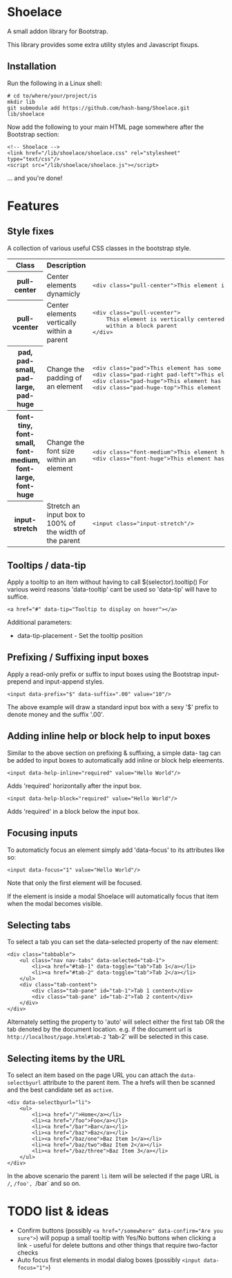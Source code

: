Shoelace
========
A small addon library for Bootstrap.

This library provides some extra utility styles and Javascript fixups.


Installation
------------
Run the following in a Linux shell:

	# cd to/where/your/project/is
	mkdir lib
	git submodule add https://github.com/hash-bang/Shoelace.git lib/shoelace

Now add the following to your main HTML page somewhere after the Bootstrap section:

	<!-- Shoelace -->
	<link href="/lib/shoelace/shoelace.css" rel="stylesheet" type="text/css"/>
	<script src="/lib/shoelace/shoelace.js"></script>

... and you're done!


Features
========

Style fixes
-----------
A collection of various useful CSS classes in the bootstrap style.


<table>
	<tr>
		<th>Class</th>
		<th>Description</th>
		<th>Example</th>
	</tr>
	<tr>
		<th>pull-center</th>
		<td>Center elements dynamicly</td>
		<td>
<pre>
&lt;div class="pull-center"&gt;This element is centered within the parent&lt;/div&gt;
</pre>
		</td>
	</tr>
	<tr>
		<th>pull-vcenter</th>
		<td>Center elements vertically within a parent</td>
		<td>
<pre>
&lt;div class="pull-vcenter"&gt;
	This element is vertically centered
	within a block parent
&lt;/div&gt;
</pre>
		</td>
	</tr>
	<tr>
		<th>pad, pad-small, pad-large, pad-huge</th>
		<td>Change the padding of an element</td>
		<td>
<pre>
&lt;div class="pad"&gt;This element has some padding</div>
&lt;div class="pad-right pad-left"&gt;This element has some padding on the right and left</div>
&lt;div class="pad-huge"&gt;This element has a huge amount of padding&lt;/div&gt;
&lt;div class="pad-huge-top"&gt;This element has a huge amount of padding (but only at the top)&lt;/div&gt;
</pre>
		</td>
	</tr>
	<tr>
		<th>font-tiny, font-small, font-medium, font-large, font-huge</th>
		<td>Change the font size within an element</td>
		<td>
<pre>
&lt;div class="font-medium"&gt;This element has a normal sized font&lt;/div&gt;
&lt;div class="font-huge"&gt;This element has a huge font&lt;/div&gt;
</pre>
		</td>
	</tr>
	<tr>
		<th>input-stretch</th>
		<td>Stretch an input box to 100% of the width of the parent</td>
		<td>
<pre>
&lt;input class="input-stretch"/&gt;
</pre>
		</td>
	</tr>
</table>


Tooltips / data-tip
-------------------
Apply a tooltip to an item without having to call $(selector).tooltip()
For various weird reasons 'data-tooltip' cant be used so 'data-tip' will have to suffice.
	
	<a href="#" data-tip="Tooltip to display on hover"></a>
	
Additional parameters:
* data-tip-placement - Set the tooltip position


Prefixing / Suffixing input boxes
--------------------------------
Apply a read-only prefix or suffix to input boxes using the Bootstrap input-prepend and input-append styles.

	<input data-prefix="$" data-suffix=".00" value="10"/>

The above example will draw a standard input box with a sexy '$' prefix to denote money and the suffix '.00'.


Adding inline help or block help to input boxes
-----------------------------------------------
Similar to the above section on prefixing & suffixing, a simple data- tag can be added to input boxes to automatically add inline or block help eleements.

	<input data-help-inline="required" value="Hello World"/>

Adds 'required' horizontally after the input box.

	<input data-help-block="required" value="Hello World"/>

Adds 'required' in a block below the input box.


Focusing inputs
---------------
To automaticly focus an element simply add 'data-focus' to its attributes like so:

	<input data-focus="1" value="Hello World"/>

Note that only the first element will be focused.

If the element is inside a modal Shoelace will automatically focus that item when the modal becomes visible.


Selecting tabs
--------------
To select a tab you can set the data-selected property of the nav element:

	<div class="tabbable">
		<ul class="nav nav-tabs" data-selected="tab-1">
			<li><a href="#tab-1" data-toggle="tab">Tab 1</a></li>
			<li><a href="#tab-2" data-toggle="tab">Tab 2</a></li>
		</ul>
		<div class="tab-content">
			<div class="tab-pane" id="tab-1">Tab 1 content</div>
			<div class="tab-pane" id="tab-2">Tab 2 content</div>
		</div>
	</div>

Alternately setting the property to 'auto' will select either the first tab OR the tab denoted by the document location. e.g. if the document url is `http://localhost/page.html#tab-2` 'tab-2' will be selected in this case.


Selecting items by the URL
--------------------------
To select an item based on the page URL you can attach the `data-selectbyurl` attribute to the parent item. The a hrefs will then be scanned and the best candidate set as `active`.

	<div data-selectbyurl="li">
		<ul>
			<li><a href="/">Home</a></li>
			<li><a href="/foo">Foo</a></li>
			<li><a href="/bar">Bar</a></li>
			<li><a href="/baz">Baz</a></li>
			<li><a href="/baz/one">Baz Item 1</a></li>
			<li><a href="/baz/two">Baz Item 2</a></li>
			<li><a href="/baz/three">Baz Item 3</a></li>
		</ul>
	</div>

In the above scenario the parent `li` item will be selected if the page URL is `/`, `/foo', `/bar` and so on.

TODO list & ideas
=================
* Confirm buttons (possibly `<a href="/somewhere" data-confirm="Are you sure">`) will popup a small tooltip with Yes/No buttons when clicking a link - useful for delete buttons and other things that require two-factor checks
* Auto focus first elements in modal dialog boxes (possibly `<input data-focus="1">`)
